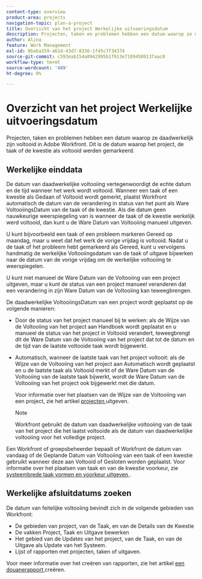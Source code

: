 ```yaml
---
content-type: overview
product-area: projects
navigation-topic: plan-a-project
title: Overzicht van het project Werkelijke uitvoeringsdatum
description: Projecten, taken en problemen hebben een datum waarop ze daadwerkelijk zijn voltooid in Adobe Workfront. Dit is de datum waarop het project, de taak of de kwestie als voltooid werden gemarkeerd.
author: Alina
feature: Work Management
exl-id: 0baba359-a61d-43d7-8336-1f45c7f34374
source-git-commit: c593eab154a0942995b1f913e7189450913faac0
workflow-type: tm+mt
source-wordcount: '489'
ht-degree: 0%

---
```


# Overzicht van het project Werkelijke uitvoeringsdatum

Projecten, taken en problemen hebben een datum waarop ze daadwerkelijk zijn voltooid in Adobe Workfront. Dit is de datum waarop het project, de taak of de kwestie als voltooid werden gemarkeerd.

## Werkelijke einddata

De datum van daadwerkelijke voltooiing vertegenwoordigt de echte datum en de tijd wanneer het werk wordt voltooid. Wanneer een taak of een kwestie als Gedaan of Voltooid wordt gemerkt, plaatst Workfront automatisch de datum van de verandering in status van het punt als Ware VoltooiingsDatum van de taak of de kwestie. Als die datum geen nauwkeurige weerspiegeling van is wanneer de taak of de kwestie werkelijk werd voltooid, dan kunt u de Ware Datum van Voltooiing manueel uitgeven.

U kunt bijvoorbeeld een taak of een probleem markeren Gereed op maandag, maar u weet dat het werk de vorige vrijdag is voltooid. Nadat u de taak of het probleem hebt gemarkeerd als Gereed, kunt u vervolgens handmatig de werkelijke Voltooiingsdatum van de taak of uitgave bijwerken naar de datum van de vorige vrijdag om de werkelijke voltooiing te weerspiegelen.

U kunt niet manueel de Ware Datum van de Voltooiing van een project uitgeven, maar u kunt de status van een project manueel veranderen dat een verandering in zijn Ware Datum van de Voltooiing kan teweegbrengen.

De daadwerkelijke VoltooiingsDatum van een project wordt geplaatst op de volgende manieren:

* Door de status van het project manueel bij te werken: als de Wijze van de Voltooiing van het project aan Handboek wordt geplaatst en u manueel de status van het project in Voltooid verandert, teweegbrengt dit de Ware Datum van de Voltooiing van het project dat tot de datum en de tijd van de laatste voltooide taak wordt bijgewerkt.
* Automatisch, wanneer de laatste taak van het project voltooit: als de Wijze van de Voltooiing van het project aan Automatisch wordt geplaatst en u de laatste taak als Voltooid merkt of de Ware Datum van de Voltooiing van de laatste taak bijwerkt, wordt de Ware Datum van de Voltooiing van het project ook bijgewerkt met die datum.

  Voor informatie over het plaatsen van de Wijze van de Voltooiing van een project, zie het artikel [ projecten ](../../../manage-work/projects/manage-projects/edit-projects.md) uitgeven.

  >[!NOTE]
  >
  >Workfront gebruikt de datum van daadwerkelijke voltooiing van de taak van het project die het laatst voltooide als de datum van daadwerkelijke voltooiing voor het volledige project.

Een Workfront of groepsbeheerder bepaalt of Workfront de datum van vandaag of de Geplande Datum van Voltooiing van een taak of een kwestie gebruikt wanneer deze aan Voltooid of Gesloten worden geplaatst. Voor informatie over het plaatsen van taak en van de kwestie voorkeur, zie [ systeembrede taak vormen en voorkeur uitgeven ](../../../administration-and-setup/set-up-workfront/configure-system-defaults/set-task-issue-preferences.md).

<!--this statement is confusing, not sure what it is referring to, so I am drafting this for now: The value for the Actual Completion Date is always what is considered the current date and time.-->



## Werkelijke afsluitdatums zoeken

De datum van feitelijke voltooiing bevindt zich in de volgende gebieden van Workfront:

* De gebieden van project, van de Taak, en van de Details van de Kwestie
* De vakken Project, Taak en Uitgave bewerken
* Het gebied van de Updates van het project, van de Taak, en van de Uitgave als Update van het Systeem.
* Lijst of rapporten met projecten, taken of uitgaven.

Voor meer informatie over het creëren van rapporten, zie het artikel [ een douanerapport ](../../../reports-and-dashboards/reports/creating-and-managing-reports/create-custom-report.md) creëren.
